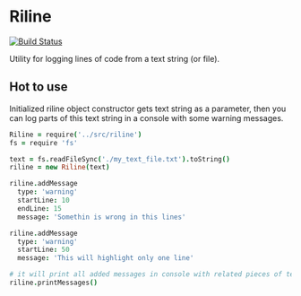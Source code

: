 Riline
=====
[![Build Status](https://travis-ci.org/s0ber/riline.png?branch=master)](https://travis-ci.org/s0ber/riline)

Utility for logging lines of code from a text string (or file).

## Hot to use

Initialized riline object constructor gets text string as a parameter, then you can log parts of this text string in a console with some warning messages.

```coffee
Riline = require('../src/riline')
fs = require 'fs'

text = fs.readFileSync('./my_text_file.txt').toString()
riline = new Riline(text)

riline.addMessage
  type: 'warning'
  startLine: 10
  endLine: 15
  message: 'Somethin is wrong in this lines'

riline.addMessage
  type: 'warning'
  startLine: 50
  message: 'This will highlight only one line'

# it will print all added messages in console with related pieces of text
riline.printMessages()
```
